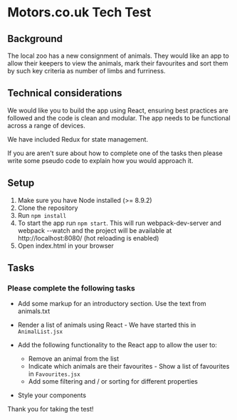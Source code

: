 # Motors.co.uk Tech Test

## Background
The local zoo has a new consignment of animals. They would like an app to allow their keepers to view the animals, mark their favourites and sort them by such key criteria as number of limbs and furriness.

## Technical considerations
We would like you to build the app using React, ensuring best practices are followed and the code is clean and modular. The app needs to be functional across a range of devices.

We have included Redux for state management.

If you are aren't sure about how to complete one of the tasks then please write some pseudo code to explain how you would approach it.

## Setup
1. Make sure you have Node installed (>= 8.9.2)
2. Clone the repository
3. Run `npm install`
4. To start the app run `npm start`. This will run webpack-dev-server and webpack --watch and the project will be available at http://localhost:8080/ (hot reloading is enabled)
5. Open index.html in your browser

## Tasks

### Please complete the following tasks

* Add some markup for an introductory section. Use the text from animals.txt
* Render a list of animals using React - We have started this in `AnimalList.jsx`
* Add the following functionality to the React app to allow the user to:

    * Remove an animal from the list
    * Indicate which animals are their favourites - Show a list of favourites in `Favourites.jsx`
    * Add some filtering and / or sorting for different properties

* Style your components

Thank you for taking the test!